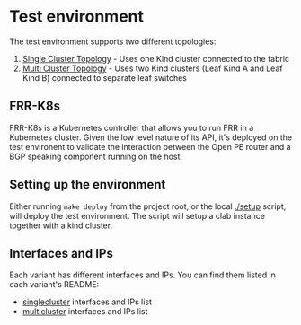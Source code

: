 # Test environment

The test environment supports two different topologies:
1. [Single Cluster Topology](singlecluster/README.md) - Uses one Kind cluster connected to the fabric
2. [Multi Cluster Topology](multicluster/README.md) - Uses two Kind clusters (Leaf Kind A and Leaf Kind B) connected to separate leaf switches

## FRR-K8s

FRR-K8s is a Kubernetes controller that allows you to run FRR in a Kubernetes cluster. Given the low level nature of its API, it's deployed on the test environent to validate the interaction between the Open PE router and a BGP speaking component running on the host.

## Setting up the environment

Either running `make deploy` from the project root, or the local [./setup](./setup.sh) script, will deploy the test environment.
The script will setup a clab instance together with a kind cluster.

## Interfaces and IPs

Each variant has different interfaces and IPs. You can find them listed in each
variant's README:
- [singlecluster](singlecluster/README.md#interfaces-and-ips) interfaces and IPs list
- [multicluster](multicluster/README.md#interfaces-and-ips) interfaces and IPs list
